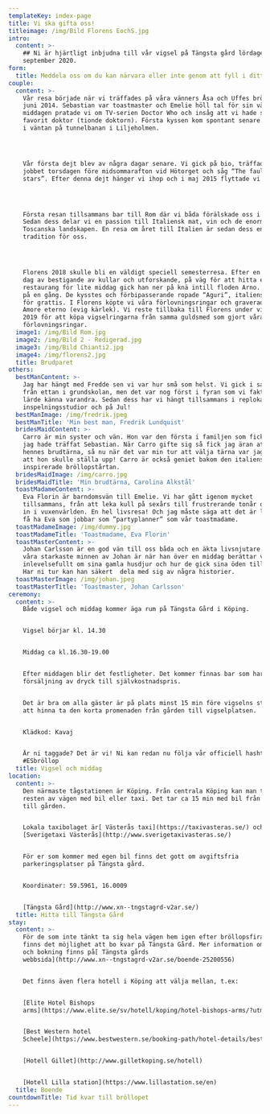 ```yaml
---
templateKey: index-page
title: Vi ska gifta oss!
titleimage: /img/Bild Florens EochS.jpg
intro:
  content: >-
    ## Ni är hjärtligt inbjudna till vår vigsel på Tängsta gård lördagen den 5:e
    september 2020.
form:
  title: Meddela oss om du kan närvara eller inte genom att fyll i ditt namn nedan
couple:
  content: >-
    Vår resa började när vi träffades på våra vänners Åsa och Uffes bröllop i
    juni 2014. Sebastian var toastmaster och Emelie höll tal för sin vän. Efter
    middagen pratade vi om TV-serien Doctor Who och insåg att vi hade samma
    favorit doktor (tionde doktorn). Första kyssen kom spontant senare samma dag
    i väntan på tunnelbanan i Liljeholmen.




    Vår första dejt blev av några dagar senare. Vi gick på bio, träffades efter
    jobbet torsdagen före midsommarafton vid Hötorget och såg “The fault in our
    stars”. Efter denna dejt hänger vi ihop och i maj 2015 flyttade vi ihop.




    Första resan tillsammans bar till Rom där vi båda förälskade oss i Italien.
    Sedan dess delar vi en passion till Italiensk mat, vin och de enormt fina
    Toscanska landskapen. En resa om året till Italien är sedan dess en
    tradition för oss.




    Florens 2018 skulle bli en väldigt speciell semesterresa. Efter en lång varm
    dag av bestigande av kullar och utforskande, på väg för att hitta en
    restaurang för lite middag gick han ner på knä intill floden Arno. Hon sa ja
    på en gång. De kysstes och förbipasserande ropade “Aguri”, italienska ordet
    för grattis. I Florens köpte vi våra förlovningsringar och graverade dem med
    Amore eterno (evig kärlek). Vi reste tillbaka till Florens under vintern
    2019 för att köpa vigselringarna från samma guldsmed som gjort våra
    förlovningsringar.
  image1: /img/Bild Rom.jpg
  image2: /img/Bild 2 - Redigerad.jpg
  image3: /img/Bild Chianti2.jpg
  image4: /img/florens2.jpg
  title: Brudparet
others:
  bestManContent: >-
    Jag har hängt med Fredde sen vi var hur små som helst. Vi gick i samma klass
    från ettan i grundskolan, men det var nog först i fyran som vi faktiskt
    lärde känna varandra. Sedan dess har vi hängt tillsammans i replokaler,
    inspelningsstudior och på Jul!
  bestManImage: /img/fredrik.jpeg
  bestManTitle: 'Min best man, Fredrik Lundquist'
  bridesMaidContent: >-
    Carro är min syster och vän. Hon var den första i familjen som fick veta att
    jag hade träffat Sebastian. När Carro gifte sig så fick jag äran att vara
    hennes brudtärna, så nu när det var min tur att välja tärna var jag säker på
    att hon skulle ställa upp! Carro är också geniet bakom den italiensk
    inspirerade bröllopstårtan.
  bridesMaidImage: /img/carro.jpg
  bridesMaidTitle: 'Min brudtärna, Carolina Alkstål'
  toastMadameContent: >-
    Eva Florin är barndomsvän till Emelie. Vi har gått igenom mycket
    tillsammans, från att leka kull på sexårs till frustrerande tonår och vidare
    in i vuxenvärlden. En hel livsresa! Och jag måste säga att det är lyxigt att
    få ha Eva som jobbar som ”partyplanner” som vår toastmadame.
  toastMadameImage: /img/dummy.jpg
  toastMadameTitle: 'Toastmadame, Eva Florin'
  toastMasterContent: >-
    Johan Carlsson är en god vän till oss båda och en äkta livsnjutare. Ett av
    våra starkaste minnen av Johan är när han över en middag berättar väldigt
    inlevelsefullt om sina gamla husdjur och hur de gick sina öden till mötes.
    Har ni tur kan han säkert  dela med sig av några historier.
  toastMasterImage: /img/johan.jpeg
  toastMasterTitle: 'Toastmaster, Johan Carlsson'
ceremony:
  content: >-
    Både vigsel och middag kommer äga rum på Tängsta Gård i Köping.  


    Vigsel börjar kl. 14.30   


    Middag ca kl.16.30-19.00


    Efter middagen blir det festligheter. Det kommer finnas bar som har
    försäljning av dryck till självkostnadspris.


    Det är bra om alla gäster är på plats minst 15 min före vigselns start för
    att hinna ta den korta promenaden från gården till vigselplatsen.


    Klädkod: Kavaj


    Är ni taggade? Det är vi! Ni kan redan nu följa vår officiell hashtag:
    #ESbröllop
  title: Vigsel och middag
location:
  content: >-
    Den närmaste tågstationen är Köping. Från centrala Köping kan man ta sig
    resten av vägen med bil eller taxi. Det tar ca 15 min med bil från stationen
    till gården.


    Lokala taxibolaget är[ Västerås taxi](https://taxivasteras.se/) och
    [Sverigetaxi Västerås](http://www.sverigetaxivasteras.se/)


    För er som kommer med egen bil finns det gott om avgiftsfria
    parkeringsplatser på Tängsta gård.


    Koordinater: 59.5961, 16.0009 


    [Tängsta Gård](http://www.xn--tngstagrd-v2ar.se/)
  title: Hitta till Tängsta Gård
stay:
  content: >-
    För de som inte tänkt ta sig hela vägen hem igen efter bröllopsfirandet
    finns det möjlighet att bo kvar på Tängsta Gård. Mer information om detta
    och bokning finns på[ Tängsta gårds
    webbsida](http://www.xn--tngstagrd-v2ar.se/boende-25200556)


    Det finns även flera hotell i Köping att välja mellan, t.ex:


    [Elite Hotel Bishops
    arms](https://www.elite.se/sv/hotell/koping/hotel-bishops-arms/?utm_source=google&utm_medium=organic&utm_campaign=google-local&utm_content=koping)


    [Best Western hotel
    Scheele](https://www.bestwestern.se/booking-path/hotel-details/best-western-hotel-scheele-koping-88142?sob=A1458&gclid=CjwKCAiAjMHwBRAVEiwAzdLWGLim1XqrarKW0v3brXX2pkecJnz9GTtHH9ARsJ8mPKW4cEnkwqGB8RoCkUIQAvD_BwE&gclsrc=aw.ds)


    [Hotell Gillet](http://www.gilletkoping.se/hotell)


    [Hotell Lilla station](https://www.lillastation.se/en)
  title: Boende
countdownTitle: Tid kvar till bröllopet
---
```


